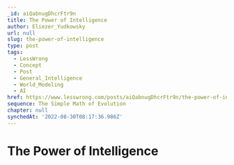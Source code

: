 ```yaml
---
_id: aiQabnugDhcrFtr9n
title: The Power of Intelligence
author: Eliezer_Yudkowsky
url: null
slug: the-power-of-intelligence
type: post
tags:
  - LessWrong
  - Concept
  - Post
  - General_Intelligence
  - World_Modeling
  - AI
href: https://www.lesswrong.com/posts/aiQabnugDhcrFtr9n/the-power-of-intelligence
sequence: The Simple Math of Evolution
chapter: null
synchedAt: '2022-08-30T08:17:36.986Z'
---
```


# The Power of Intelligence
